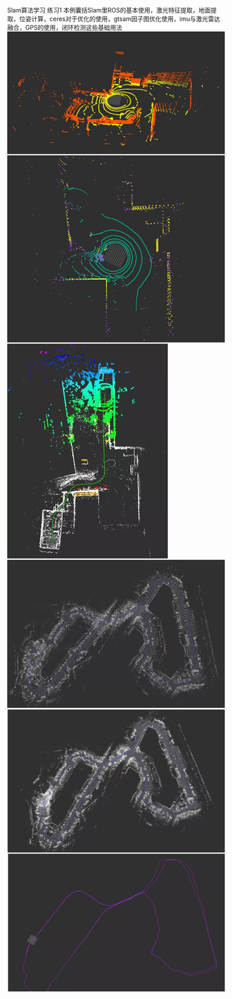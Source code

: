 Slam算法学习
练习1
本例囊括Slam里ROS的基本使用，激光特征提取，地面提取，位姿计算，ceres对于优化的使用，gtsam因子图优化使用，imu与激光雷达融合，GPS的使用，闭环检测这些基础用法
![images](https://github.com/ydragon719/Leetcode/blob/main/Slam/SlamExcompleone/images/mmexport1638714094662.jpg)
![images](https://github.com/ydragon719/Leetcode/blob/main/Slam/SlamExcompleone/images/mmexport1638714111891.jpg)
![images](https://github.com/ydragon719/Leetcode/blob/main/Slam/SlamExcompleone/images/mmexport1638714128680.jpg)
![images](https://github.com/ydragon719/Leetcode/blob/main/Slam/SlamExcompleone/images/mmexport1638714379339.jpg)
![images](https://github.com/ydragon719/Leetcode/blob/main/Slam/SlamExcompleone/images/mmexport1638714389458.jpg)
![images](https://github.com/ydragon719/Leetcode/blob/main/Slam/SlamExcompleone/images/mmexport1638714403938.jpg)

